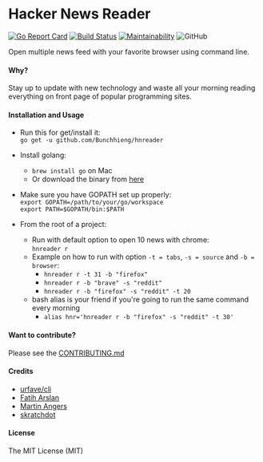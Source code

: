 # Hacker News Reader

[![Go Report Card](https://goreportcard.com/badge/github.com/Bunchhieng/hnreader)](https://goreportcard.com/report/github.com/Bunchhieng/hnreader) [![Build Status](https://travis-ci.org/Bunchhieng/hnreader.svg?branch=master)](https://travis-ci.org/Bunchhieng/hnreader)
[![Maintainability](https://api.codeclimate.com/v1/badges/ba5c7736f364c04b562c/maintainability)](https://codeclimate.com/github/Bunchhieng/hnreader/maintainability)
![GitHub](https://img.shields.io/github/license/mashape/apistatus.svg)

Open multiple news feed with your favorite browser using command line.

#### Why?

Stay up to update with new technology and waste all your morning reading everything on front page of popular programming sites.

#### Installation and Usage

- Run this for get/install it:  
  `go get -u github.com/Bunchhieng/hnreader`

- Install golang:
  - `brew install go` on Mac
  - Or download the binary from [here](https://golang.org/dl/)
- Make sure you have GOPATH set up properly:  
  `export GOPATH=/path/to/your/go/workspace`  
  `export PATH=$GOPATH/bin:$PATH`

- From the root of a project:

  - Run with default option to open 10 news with chrome:  
     `hnreader r`
  - Example on how to run with option `-t = tabs`, `-s = source` and `-b = browser`:
    - `hnreader r -t 31 -b "firefox"`
    - `hnreader r -b "brave" -s "reddit"`
    - `hnreader r -b "firefox" -s "reddit" -t 20`
  - bash alias is your friend if you're going to run the same command every morning
    - `alias hnr='hnreader r -b "firefox" -s "reddit" -t 30'`

#### Want to contribute?

Please see the [CONTRIBUTING.md](CONTRIBUTING.md)

#### Credits

- [urfave/cli](https://github.com/urfave/cli)
- [Fatih Arslan](https://github.com/fatih/color)
- [Martin Angers](https://github.com/PuerkitoBio/goquery)
- [skratchdot](https://github.com/skratchdot/open-golang)

#### License

The MIT License (MIT)
